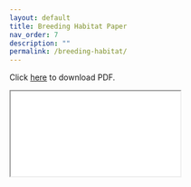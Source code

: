```yaml
---
layout: default
title: Breeding Habitat Paper
nav_order: 7
description: ""
permalink: /breeding-habitat/
---
```


Click <a class="cfmp" href="/CFM-Breeding-Habitat-Paper.pdf" target="_blank">here</a> to download PDF.

<iframe src="/CFM-Breeding-Habitat-Paper.pdf"></iframe>
